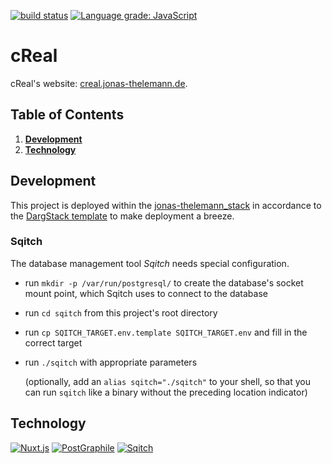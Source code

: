 [![build status](https://github.com/dargmuesli/creal/workflows/Docker%20CI/badge.svg)](https://github.com/dargmuesli/creal/actions?query=workflow%3A%22Docker+CI%22 "build status")
[![Language grade: JavaScript](https://img.shields.io/lgtm/grade/javascript/g/dargmuesli/creal.svg?logo=lgtm&logoWidth=18)](https://lgtm.com/projects/g/dargmuesli/creal/context:javascript)

# cReal

cReal's website: [creal.jonas-thelemann.de](https://creal.jonas-thelemann.de).

<!-- ![Welcome](images/welcome.jpg "cReal") -->

## Table of Contents
1. **[Development](#development)**
1. **[Technology](#technology)**

## Development

This project is deployed within the [jonas-thelemann_stack](https://github.com/dargmuesli/jonas-thelemann_stack/) in accordance to the [DargStack template](https://github.com/dargmuesli/dargstack_template/) to make deployment a breeze.


### Sqitch

The database management tool *Sqitch* needs special configuration.

- run `mkdir -p /var/run/postgresql/` to create the database's socket mount point, which Sqitch uses to connect to the database
- run `cd sqitch` from this project's root directory
- run `cp SQITCH_TARGET.env.template SQITCH_TARGET.env` and fill in the correct target
- run `./sqitch` with appropriate parameters

  (optionally, add an `alias sqitch="./sqitch"` to your shell, so that you can run `sqitch` like a binary without the preceding location indicator)


## Technology

[![Nuxt.js](https://nuxtjs.org/logos/nuxtjs-typo.svg)](https://nuxtjs.org/)
[![PostGraphile](https://www.graphile.org/static/postgres_postgraphile_graphql-4b238552d875fe06196ba3bda74c6d2b.png)](https://www.graphile.org/)
[![Sqitch](https://sqitch.org/img/sqitch-logo.svg)](https://sqitch.org/)

